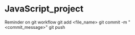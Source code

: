 # JavaScript_project

Reminder on git workflow
git add <file_name>
git commit -m "<commit_message>"
git push
